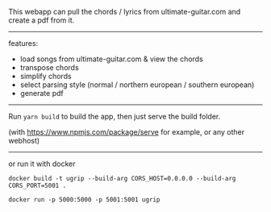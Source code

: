 This webapp can pull the chords / lyrics from ultimate-guitar.com and create a pdf from it.

--- 

features:
- load songs from ultimate-guitar.com & view the chords
- transpose chords
- simplify chords
- select parsing style (normal / northern european / southern european)
- generate pdf

---

Run `yarn build` to build the app, then just serve the build folder.

(with https://www.npmjs.com/package/serve for example, or any other webhost)

---

or run it with docker

`docker build -t ugrip --build-arg CORS_HOST=0.0.0.0 --build-arg CORS_PORT=5001 .`

`docker run -p 5000:5000 -p 5001:5001 ugrip`